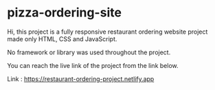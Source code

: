 # pizza-ordering-site

Hi, this project is a fully responsive restaurant ordering website project made only HTML, CSS and JavaScript.

No framework or library was used throughout the project.

You can reach the live link of the project from the link below.

Link : https://restaurant-ordering-project.netlify.app
